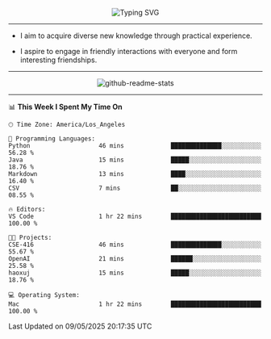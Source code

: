 <p align="center">
  <img src="https://readme-typing-svg.demolab.com?font=Fira+Code&weight=500&size=32&duration=2500&pause=1600&center=true&vCenter=true&random=false&width=1024&height=64&lines=Hi+there+%F0%9F%91%8B;I'm+delighted+you+could+make+it+here+%F0%9F%8E%89;I'm+Harry%2C+a+college+student+still+finding+my+way" alt="Typing SVG" />
</p>


---


- I aim to acquire diverse new knowledge through practical experience.

- I aspire to engage in friendly interactions with everyone and form interesting friendships.


---


<p align="center">
  <img src="https://github-readme-stats.vercel.app/api?username=Harry-Jing&show_icons=true" alt="github-readme-stats"/>
</p>


---

<!--START_SECTION:waka-->
📊 **This Week I Spent My Time On** 

```text
🕑︎ Time Zone: America/Los_Angeles

💬 Programming Languages: 
Python                   46 mins             ██████████████░░░░░░░░░░░   56.28 % 
Java                     15 mins             █████░░░░░░░░░░░░░░░░░░░░   18.76 % 
Markdown                 13 mins             ████░░░░░░░░░░░░░░░░░░░░░   16.40 % 
CSV                      7 mins              ██░░░░░░░░░░░░░░░░░░░░░░░   08.55 % 

🔥 Editors: 
VS Code                  1 hr 22 mins        █████████████████████████   100.00 % 

🐱‍💻 Projects: 
CSE-416                  46 mins             ██████████████░░░░░░░░░░░   55.67 % 
OpenAI                   21 mins             ██████░░░░░░░░░░░░░░░░░░░   25.58 % 
haoxuj                   15 mins             █████░░░░░░░░░░░░░░░░░░░░   18.76 % 

💻 Operating System: 
Mac                      1 hr 22 mins        █████████████████████████   100.00 % 
```


 Last Updated on 09/05/2025 20:17:35 UTC
<!--END_SECTION:waka-->
